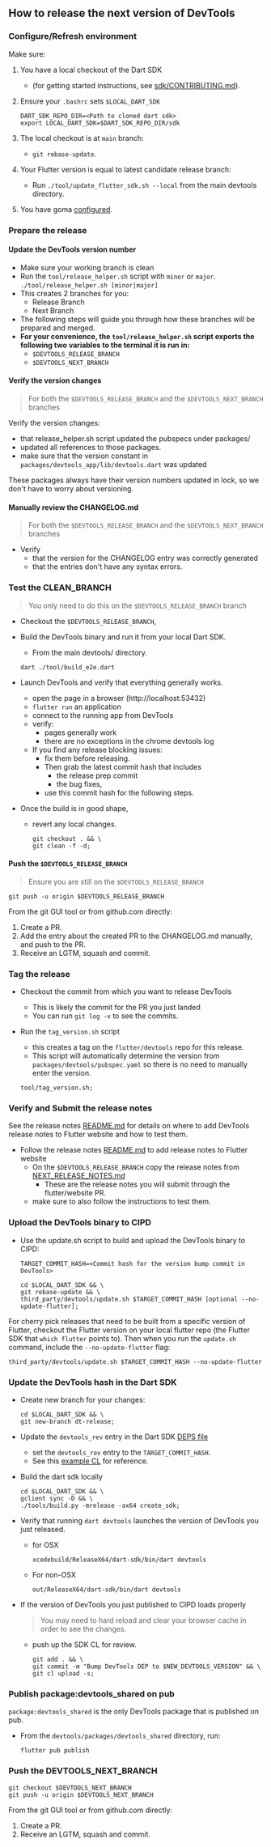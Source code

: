 ## How to release the next version of DevTools

### Configure/Refresh environment

Make sure:
1. You have a local checkout of the Dart SDK
   - (for getting started instructions, see [sdk/CONTRIBUTING.md](https://github.com/dart-lang/sdk/blob/main/CONTRIBUTING.md)).
2. Ensure your `.bashrc` sets `$LOCAL_DART_SDK`

   ```shell
   DART_SDK_REPO_DIR=<Path to cloned dart sdk>
   export LOCAL_DART_SDK=$DART_SDK_REPO_DIR/sdk
   ```
3. The local checkout is at `main` branch:
   - `git rebase-update`.
4. Your Flutter version is equal to latest candidate release branch:
    - Run `./tool/update_flutter_sdk.sh --local` from the main devtools directory.
5. You have goma [configured](http://go/ma-mac-setup).

### Prepare the release


#### Update the DevTools version number

- Make sure your working branch is clean
- Run the `tool/release_helper.sh` script with `minor` or `major`.
   `./tool/release_helper.sh [minor|major]`
- This creates 2 branches for you:
    - Release Branch
    - Next Branch
- The following steps will guide you through how these branches will be prepared and merged.
- **For your convenience, the `tool/release_helper.sh` script exports the following two variables to the terminal it is run in:**
  - `$DEVTOOLS_RELEASE_BRANCH`
  - `$DEVTOOLS_NEXT_BRANCH`

#### Verify the version changes
> For both the `$DEVTOOLS_RELEASE_BRANCH` and the `$DEVTOOLS_NEXT_BRANCH` branches

Verify the version changes:
- that release_helper.sh script updated the pubspecs under packages/
- updated all references to those packages.
- make sure that the version constant in `packages/devtools_app/lib/devtools.dart` was updated

These packages always have their version numbers updated in lock, so we don't have to worry about versioning.

#### Manually review the CHANGELOG.md
> For both the `$DEVTOOLS_RELEASE_BRANCH` and the `$DEVTOOLS_NEXT_BRANCH` branches

* Verify
   * that the version for the CHANGELOG entry was correctly generated
   * that the entries don't have any syntax errors.

### Test the CLEAN_BRANCH
> You only need to do this on the `$DEVTOOLS_RELEASE_BRANCH` branch

- Checkout the `$DEVTOOLS_RELEASE_BRANCH`,
- Build the DevTools binary and run it from your local Dart SDK.
   - From the main devtools/ directory.
   ```shell
   dart ./tool/build_e2e.dart
   ```

- Launch DevTools and verify that everything generally works.
   - open the page in a browser (http://localhost:53432)
   - `flutter run` an application
   - connect to the running app from DevTools
   - verify:
      - pages generally work
      - there are no exceptions in the chrome devtools log
   - If you find any release blocking issues:
      - fix them before releasing.
      - Then grab the latest commit hash that includes
         - the release prep commit
         - the bug fixes,
      - use this commit hash for the following steps.

- Once the build is in good shape,
   - revert any local changes.
      ```shell
      git checkout . && \
      git clean -f -d;
      ```
#### Push the `$DEVTOOLS_RELEASE_BRANCH`


> Ensure you are still on the `$DEVTOOLS_RELEASE_BRANCH`

```shell
git push -u origin $DEVTOOLS_RELEASE_BRANCH
```

From the git GUI tool or from github.com directly:
1. Create a PR.
2. Add the entry about the created PR to the CHANGELOG.md manually, and push to the PR.
3. Receive an LGTM, squash and commit.


### Tag the release
- Checkout the commit from which you want to release DevTools
   - This is likely the commit for the PR you just landed
   - You can run `git log -v` to see the commits.
- Run the `tag_version.sh` script
   - this creates a tag on the `flutter/devtools` repo for this release.
   - This script will automatically determine the version from `packages/devtools/pubspec.yaml` so there is no need to manually enter the version.

   ```shell
   tool/tag_version.sh;
   ```

### Verify and Submit the release notes

See the release notes
[README.md](https://github.com/flutter/devtools/blob/master/packages/devtools_app/lib/src/framework/release_notes/README.md)
for details on where to add DevTools release notes to Flutter website and how to test them.

- Follow the release notes
[README.md](https://github.com/flutter/devtools/blob/master/packages/devtools_app/lib/src/framework/release_notes/README.md)
to add release notes to Flutter website
  - On the `$DEVTOOLS_RELEASE_BRANCH` copy the release notes from [NEXT_RELEASE_NOTES.md](../packages/devtools_app/release_notes/NEXT_RELEASE_NOTES.md)
    - These are the release notes you will submit through the flutter/website PR.
  - make sure to also follow the instructions to test them.


### Upload the DevTools binary to CIPD
- Use the update.sh script to build and upload the DevTools binary to CIPD:
   ```shell
   TARGET_COMMIT_HASH=<Commit hash for the version bump commit in DevTools>
   ```

   ```shell
   cd $LOCAL_DART_SDK && \
   git rebase-update && \
   third_party/devtools/update.sh $TARGET_COMMIT_HASH [optional --no-update-flutter];
   ```
For cherry pick releases that need to be built from a specific version of Flutter,
checkout the Flutter version on your local flutter repo (the Flutter SDK that
`which flutter` points to). Then when you run the `update.sh` command, include the
`--no-update-flutter` flag:

   ```shell
   third_party/devtools/update.sh $TARGET_COMMIT_HASH --no-update-flutter
   ```

### Update the DevTools hash in the Dart SDK

- Create new branch for your changes:
   ```shell
   cd $LOCAL_DART_SDK && \
   git new-branch dt-release;
   ```

- Update the `devtools_rev` entry in the Dart SDK [DEPS file](https://github.com/dart-lang/sdk/blob/master/DEPS)
   - set the `devtools_rev` entry to the `TARGET_COMMIT_HASH`.
   - See this [example CL](https://dart-review.googlesource.com/c/sdk/+/215520) for reference.


- Build the dart sdk locally

   ```shell
   cd $LOCAL_DART_SDK && \
   gclient sync -D && \
   ./tools/build.py -mrelease -ax64 create_sdk;
   ```

- Verify that running `dart devtools` launches the version of DevTools you just released.
   - for OSX
      ```shell
      xcodebuild/ReleaseX64/dart-sdk/bin/dart devtools
      ```
   - For non-OSX
      ```shell
      out/ReleaseX64/dart-sdk/bin/dart devtools
      ```

- If the version of DevTools you just published to CIPD loads properly

   > You may need to hard reload and clear your browser cache in order to see the changes.

   - push up the SDK CL for review.
      ```shell
      git add . && \
      git commit -m "Bump DevTools DEP to $NEW_DEVTOOLS_VERSION" && \
      git cl upload -s;
      ```

### Publish package:devtools_shared on pub

`package:devtools_shared` is the only DevTools package that is published on pub.

- From the `devtools/packages/devtools_shared` directory, run:
   ```shell
   flutter pub publish
   ```

### Push the DEVTOOLS_NEXT_BRANCH
```shell
git checkout $DEVTOOLS_NEXT_BRANCH
git push -u origin $DEVTOOLS_NEXT_BRANCH
```

From the git GUI tool or from github.com directly:
1. Create a PR.
2. Receive an LGTM, squash and commit.
